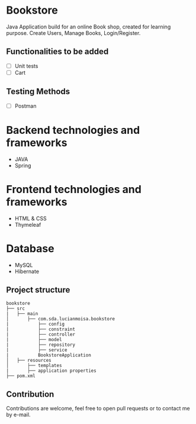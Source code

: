 # Bookstore

Java Application build for an online Book shop, created for learning purpose. Create Users, Manage Books, Login/Register.

## Functionalities to be added

- [ ] Unit tests
- [ ] Cart

## Testing Methods

- [ ] Postman

# Backend technologies and frameworks

- JAVA
- Spring

# Frontend technologies and frameworks

- HTML & CSS
- Thymeleaf

# Database

- MySQL
- Hibernate


## Project structure

```
bookstore
├── src
|   ├── main
│       ├── com.sda.lucianmoisa.bookstore
|           ├── config
|           ├── constraint
|           ├── controller
|           ├── model
|           ├── repository
|           ├── service
|           BookstoreApplication
│   ├── resources
│       ├── templates
|       ├── application properties
├── pom.xml

```

## Contribution

Contributions are welcome, feel free to open pull requests or to contact me by e-mail.
